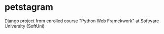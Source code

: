 # petstagram

Django project from enrolled course "Python Web Framekwork" at Software University (SoftUni)
